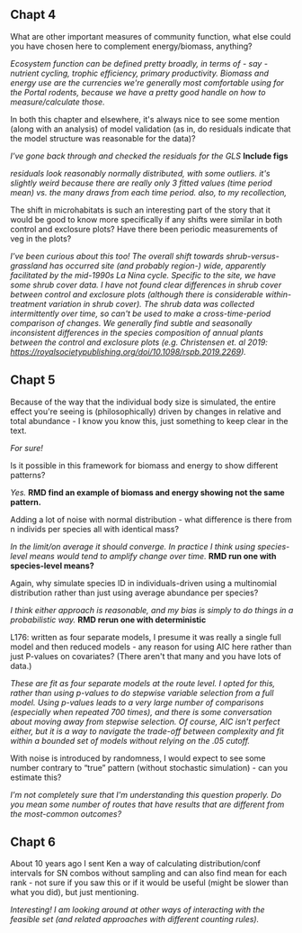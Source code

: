 
##  Chapt 4

What are other important measures of community function, what else could you have chosen here to complement energy/biomass, anything?

_Ecosystem function can be defined pretty broadly, in terms of - say - nutrient cycling, trophic efficiency, primary productivity. Biomass and energy use are the currencies we're generally most comfortable using for the Portal rodents, because we have a pretty good handle on how to measure/calculate those._

In both this chapter and elsewhere, it's always nice to see some mention (along with an analysis) of model validation (as in, do residuals indicate that the model structure was reasonable for the data)?

_I've gone back through and checked the residuals for the GLS_ **Include figs**

_residuals look reasonably normally distributed, with some outliers. it's slightly weird because there are really only 3 fitted values (time period mean) vs. the many draws from each time period. also, to my recollection,_

The shift in microhabitats is such an interesting part of the story that it would be good to know more specifically if any shifts were similar in both control and exclosure plots? Have there been periodic measurements of veg in the plots?

_I've been curious about this too! The overall shift towards shrub-versus-grassland has occurred site (and probably region-) wide, apparently facilitated by the mid-1990s La Nina cycle. Specific to the site, we have some shrub cover data. I have not found clear differences in shrub cover between control and exclosure plots (although there is considerable within-treatment variation in shrub cover). The shrub data was collected intermittently over time, so can't be used to make a cross-time-period comparison of changes. We generally find subtle and seasonally inconsistent differences in the species composition of annual plants between the control and exclosure plots (e.g. Christensen et. al 2019: https://royalsocietypublishing.org/doi/10.1098/rspb.2019.2269)._


## Chapt 5

Because of the way that the individual body size is simulated, the entire effect you're seeing is (philosophically) driven by changes in relative and total abundance - I know you know this, just something to keep clear in the text.

_For sure!_


Is it possible in this framework for biomass and energy to show different patterns?

_Yes._ **RMD find an example of biomass and energy showing not the same pattern.**

Adding a lot of noise with normal distribution - what difference is there from n individs per species all with identical mass?

_In the limit/on average it should converge. In practice I think using species-level means would tend to amplify change over time._ **RMD run one with species-level means?**


Again, why simulate species ID in individuals-driven using a multinomial distribution rather than just using average abundance per species?

_I think either approach is reasonable, and my bias is simply to do things in a probabilistic way._ **RMD rerun one with deterministic**


L176: written as four separate models, I presume it was really a single full model and then reduced models - any reason for using AIC here rather than just P-values on covariates? (There aren't that many and you have lots of data.)

_These are fit as four separate models at the route level. I opted for this, rather than using p-values to do stepwise variable selection from a full model. Using p-values leads to a very large number of comparisons (especially when repeated 700 times), and there is some conversation about moving away from stepwise selection. Of course, AIC isn't perfect either, but it is a way to navigate the trade-off between complexity and fit within a bounded set of models without relying on the .05 cutoff._


With noise is introduced by randomness, I would expect to see some number contrary to “true” pattern (without stochastic simulation) - can you estimate this?

_I'm not completely sure that I'm understanding this question properly. Do you mean some number of routes that have results that are different from the most-common outcomes?_



## Chapt 6

About 10 years ago I sent Ken a way of calculating distribution/conf intervals for SN combos without sampling and can also find mean for each rank - not sure if you saw this or if it would be useful (might be slower than what you did), but just mentioning.

_Interesting! I am looking around at other ways of interacting with the feasible set (and related approaches with different counting rules)._
